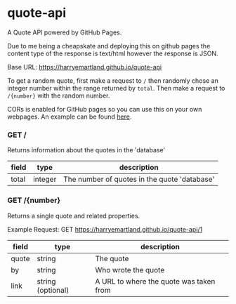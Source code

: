 # quote-api

A Quote API powered by GitHub Pages. 

Due to me being a cheapskate and deploying this on github pages the content type of the response is text/html however the response is JSON. 

Base URL: https://harryemartland.github.io/quote-api

To get a random quote, first make a request to `/` then randomly chose an integer number within the range returned by `total`. 
Then make a request to `/{number}` with the random number.

CORs is enabled for GitHub pages so you can use this on your own webpages.
An example can be found [here](https://harryemartland.github.io/quote-api/example.html).

### GET /

Returns information about the quotes in the 'database'

| field |   type  | description |
|-------|---------|-------------|
| total | integer | The number of quotes in the quote 'database' | 

### GET /{number}

Returns a single quote and related properties.

Example Request: GET https://harryemartland.github.io/quote-api/1

| field |  type  | description |
|-------|--------|-------------|
| quote | string | The quote | 
| by    | string | Who wrote the quote | 
| link  | string (optional) | A URL to where the quote was taken from| 